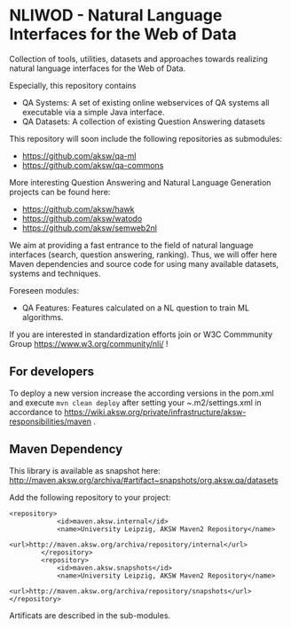 # NLIWOD - Natural Language Interfaces for the Web of Data
Collection of tools, utilities, datasets and approaches towards realizing natural language interfaces for the Web of Data. 

Especially, this repository contains 
* QA Systems: A set of existing online webservices of QA systems all executable via a simple Java interface.
* QA Datasets: A collection of existing Question Answering datasets

This repository will soon include the following repositories as submodules:
* https://github.com/aksw/qa-ml
* https://github.com/aksw/qa-commons 

More interesting Question Answering and Natural Language Generation projects can be found here:
* https://github.com/aksw/hawk 
* https://github.com/aksw/watodo
* https://github.com/aksw/semweb2nl

We aim at providing a fast entrance to the field of natural language interfaces (search, question answering, ranking). Thus, we will offer here Maven dependencies and source code for using many available datasets, systems and techniques. 

Foreseen modules:
* QA Features: Features calculated on a NL question to train ML algorithms.

If you are interested in standardization efforts join or W3C Commmunity Group https://www.w3.org/community/nli/ !

## For developers
To deploy a new version increase the according versions in the pom.xml and execute ```mvn clean deploy``` after setting your ~.m2/settings.xml in accordance to https://wiki.aksw.org/private/infrastructure/aksw-responsibilities/maven .
## Maven Dependency
This library is available as snapshot here: http://maven.aksw.org/archiva/#artifact~snapshots/org.aksw.qa/datasets

Add the following repository to your project:
```
<repository>
			<id>maven.aksw.internal</id>
			<name>University Leipzig, AKSW Maven2 Repository</name>
			<url>http://maven.aksw.org/archiva/repository/internal</url>
		</repository>
		<repository>
			<id>maven.aksw.snapshots</id>
			<name>University Leipzig, AKSW Maven2 Repository</name>
			<url>http://maven.aksw.org/archiva/repository/snapshots</url>
</repository>
```
Artificats are described in the sub-modules.
